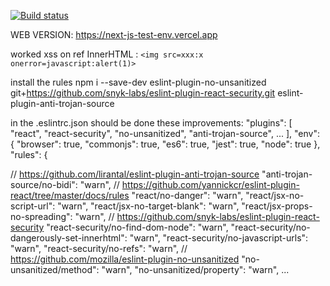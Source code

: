 [![Build status](https://ci.appveyor.com/api/projects/status/ujwk7ph07m8ry523?svg=true)](https://ci.appveyor.com/project/vapanov/next-js-test-env)

WEB VERSION: https://next-js-test-env.vercel.app

worked xss on ref InnerHTML : `<img src=xxx:x onerror=javascript:alert(1)>`

install the rules
npm i --save-dev eslint-plugin-no-unsanitized git+https://github.com/snyk-labs/eslint-plugin-react-security.git
eslint-plugin-anti-trojan-source

in the .eslintrc.json should be done these improvements:
"plugins": [ "react", "react-security", "no-unsanitized", "anti-trojan-source", ... ],
"env": { "browser": true, "commonjs": true, "es6": true, "jest": true, "node": true },
"rules": {

// https://github.com/lirantal/eslint-plugin-anti-trojan-source
"anti-trojan-source/no-bidi": "warn",
// https://github.com/yannickcr/eslint-plugin-react/tree/master/docs/rules
"react/no-danger": "warn",
"react/jsx-no-script-url": "warn",
"react/jsx-no-target-blank": "warn",
"react/jsx-props-no-spreading": "warn",
// https://github.com/snyk-labs/eslint-plugin-react-security
"react-security/no-find-dom-node": "warn",
"react-security/no-dangerously-set-innerhtml": "warn",
"react-security/no-javascript-urls": "warn",
"react-security/no-refs": "warn",
// https://github.com/mozilla/eslint-plugin-no-unsanitized
"no-unsanitized/method": "warn",
"no-unsanitized/property": "warn",
...


